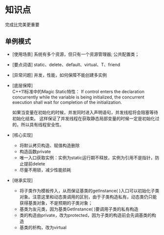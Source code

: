 # 知识点
完成比完美更重要

## 单例模式
- [使用场景] 系统有多个资源，但只有一个资源管理器; 公共配置类；
- [要点词语] static、delete、default、virtual、T、friend
- [异常问题] 并发，性能，如何保障不能创建多实例
- [底层保障]  
    C++11标准中的Magic Static特性：
    If control enters the declaration concurrently while the variable is being initialized, the concurrent execution shall wait for completion of the initialization.
    
    如果当变量在初始化的时候，并发同时进入声明语句，并发线程将会阻塞等待初始化结束。
    这样保证了并发线程在获取静态局部变量的时候一定是初始化过的，所以具有线程安全性。
- [核心实现]
    - 将默认拷贝构造、赋值构造删除
    - 构造函数private
    - 唯一入口获取实例：实例为static运行期不释放，实例为引用不是指针，防止提前delete
    - 尽量不用锁，减少性能损耗
- [继承实现]
    - 将子类作为模板传入，从而保证基类的getInstance( )入口可以初始化子类对象。注意这里和动态类调用的区别，由于子类构造私有，动态类仍只能获得基类对象，不是预期的子类对象；
    - 基类为友元类，因为基类GetInstance( )要调用子类的私有构造
    - 类的构造由private，改为protected，因为子类的构造前会先调基类的构造
    - 基类的析构，改为virtual